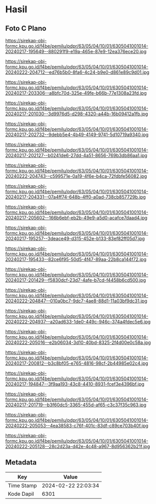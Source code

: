 # Hasil

## Foto C Plano

https://sirekap-obj-formc.kpu.go.id/f4be/pemilu/pdpr/63/05/04/10/01/6305041001014-20240217-195649--880291f9-e19a-465e-87e9-12ea376ece20.jpg

https://sirekap-obj-formc.kpu.go.id/f4be/pemilu/pdpr/63/05/04/10/01/6305041001014-20240222-204712--ed76b5b0-8fa6-4c24-b9e0-d861e89c9d01.jpg

https://sirekap-obj-formc.kpu.go.id/f4be/pemilu/pdpr/63/05/04/10/01/6305041001014-20240217-203306--a8bfc70d-325e-49fe-b66b-77e1308a23fd.jpg

https://sirekap-obj-formc.kpu.go.id/f4be/pemilu/pdpr/63/05/04/10/01/6305041001014-20240217-201030--3d9976d5-d298-4320-a44b-16b09412a1fb.jpg

https://sirekap-obj-formc.kpu.go.id/f4be/pemilu/pdpr/63/05/04/10/01/6305041001014-20240217-202732--9debb5e4-4b49-4149-9741-5d10719a9340.jpg

https://sirekap-obj-formc.kpu.go.id/f4be/pemilu/pdpr/63/05/04/10/01/6305041001014-20240217-202127--b0241de6-27dd-4a51-8656-769b3db86aa1.jpg

https://sirekap-obj-formc.kpu.go.id/f4be/pemilu/pdpr/63/05/04/10/01/6305041001014-20240222-204743--c599571e-0a19-4f6e-b4ca-72fdbfe56082.jpg

https://sirekap-obj-formc.kpu.go.id/f4be/pemilu/pdpr/63/05/04/10/01/6305041001014-20240217-204331--07a4ff74-648b-4ff0-a0ad-738cb857729b.jpg

https://sirekap-obj-formc.kpu.go.id/f4be/pemilu/pdpr/63/05/04/10/01/6305041001014-20240217-205602--166b6ebf-eb2b-49e9-a5d0-acafce7daad4.jpg

https://sirekap-obj-formc.kpu.go.id/f4be/pemilu/pdpr/63/05/04/10/01/6305041001014-20240217-195257--3deace49-d315-452e-b133-83ef82ff05d7.jpg

https://sirekap-obj-formc.kpu.go.id/f4be/pemilu/pdpr/63/05/04/10/01/6305041001014-20240217-195433--82ce6f95-50d5-4f47-89aa-22b8ca144f72.jpg

https://sirekap-obj-formc.kpu.go.id/f4be/pemilu/pdpr/63/05/04/10/01/6305041001014-20240217-201429--f5830dcf-23d7-4afe-b7cd-f4458b6cd500.jpg

https://sirekap-obj-formc.kpu.go.id/f4be/pemilu/pdpr/63/05/04/10/01/6305041001014-20240222-204847--010a0bc7-9dc7-4ae8-88d1-11a03bf9dc31.jpg

https://sirekap-obj-formc.kpu.go.id/f4be/pemilu/pdpr/63/05/04/10/01/6305041001014-20240222-204937--a20ad633-1de0-449c-946c-374a4fdec5e6.jpg

https://sirekap-obj-formc.kpu.go.id/f4be/pemilu/pdpr/63/05/04/10/01/6305041001014-20240222-205016--e2b06034-3d10-40bd-8325-2f4d00e0c58a.jpg

https://sirekap-obj-formc.kpu.go.id/f4be/pemilu/pdpr/63/05/04/10/01/6305041001014-20240217-200812--b3c8bf05-e765-4816-98cf-2b44985e02c4.jpg

https://sirekap-obj-formc.kpu.go.id/f4be/pemilu/pdpr/63/05/04/10/01/6305041001014-20240217-194847--3f9aa193-43c8-4410-8931-fcef3e4396bf.jpg

https://sirekap-obj-formc.kpu.go.id/f4be/pemilu/pdpr/63/05/04/10/01/6305041001014-20240217-201719--b3f60dc5-3365-455d-af65-c3c37f35c963.jpg

https://sirekap-obj-formc.kpu.go.id/f4be/pemilu/pdpr/63/05/04/10/01/6305041001014-20240222-205053--4ea38583-c76f-401c-83df-c89ce703b40f.jpg

https://sirekap-obj-formc.kpu.go.id/f4be/pemilu/pdpr/63/05/04/10/01/6305041001014-20240222-205128--28c2d23a-d42e-4c48-a967-8d956362b21f.jpg


## Metadata

| Key        | Value               |
| ---------- | ------------------- |
| Time Stamp | 2024-02-22 22:03:34 |
| Kode Dapil | 6301                |



